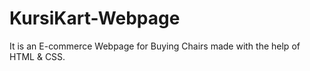 # KursiKart-Webpage
It is an E-commerce Webpage for Buying Chairs made with the help of HTML &amp; CSS.
